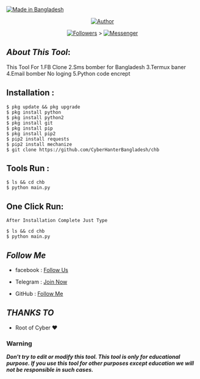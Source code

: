 <p align="left"> 
<a href="#"><img title="Made in Bangladesh" src="https://img.shields.io/badge/MADE%20IN-BANGLADESH-green?colorA=%23ff0000&colorB=%23017e40&style=for-the-badge"></a>
</p>

<p align="center"><a href="https://github.com/CyberHanterBangladesh"><img title="Author" src="https://img.shields.io/badge/Author-MD ALAMIN--CHOWDOWRY-red.svg?style=for-the-badge&logo=github"></a></p>
<p align="center"><a href="https://github.com/botolmehedi/followers"><img title="Followers" src="https://img.shields.io/github/followers/botolmehedi?color=blue&style=flat-square"></a> ></a> <a href="m.me/Mdalamin54321"><img title="Messenger" src="https://img.shields.io/badge/Chat-Messenger-blue?style=flat-square&logo=messenger"></a></p>



## ***About This Tool***:

This Tool For 1.FB Clone 2.Sms bomber for Bangladesh 3.Termux baner 4.Email bomber No loging 5.Python code encrept 

## Installation :
```
$ pkg update && pkg upgrade
$ pkg install python
$ pkg install python2
$ pkg install git
$ pkg install pip
$ pkg install pip2
$ pip2 install requests
$ pip2 install mechanize
$ git clone https://github.com/CyberHanterBangladesh/chb
```

## Tools Run :
```
$ ls && cd chb
$ python main.py
```

## One Click Run:
```
After Installation Complete Just Type

$ ls && cd chb
$ python main.py
```



## ***Follow Me***



* facebook : [Follow Us](https://www.facebook.com/Mdalamin54321)

* Telegram : [Join Now](https://t.me/Mdala.in12345)

* GitHub : [Follow Me](https://www.github.com/CyberHanterBangladesh)

## ***THANKS TO***
* Root of Cyber  ❤

### Warning

***Don't try to edit or modify this tool. This tool is only for educational purpose. If you use this tool for other purposes except education we will not be responsible in such cases.***
